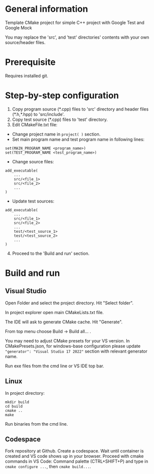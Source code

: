 # General information

Template CMake project for simple C++ project with Google Test and Google Mock

You may replace the 'src', and 'test' directories' contents with your own source/header files.

# Prerequisite

Requires installed git.

# Step-by-step configuration

1. Copy program source (\*.cpp) files to 'src' directory and header files (\*.h,\*.hpp) to 'src/include'.
2. Copy test source (\*.cpp) files to 'test' directory.
3. Edit CMakeFile.txt file:
* Change project name in `project( )` section.
* Set main program name and test program name in following lines:
```
set(MAIN_PROGRAM_NAME <program_name>)
set(TEST_PROGRAM_NAME <test_program_name>)
```

* Change source files:
```
add_executable(
    ...
    src/<file_1>
    src/<file_2>
    ...
)
```

* Update test sources:
```
add_executable(
    ...
    src/<file_1>
    src/<file_2>
    ...
    test/<test_source_1>
    test/<test_source_2>
    ...
)
```

4. Proceed to the 'Build and run' section.

# Build and run

## Visual Studio

Open Folder and select the project directory. Hit "Select folder".

In project explorer open main CMakeLists.txt file.

The IDE will ask to generate CMake cache. Hit "Generate".

From top menu choose Build -> Build all... .

You may need to adjust CMake presets for your VS version. In CMakePresets.json,
for windows-base configuration please update `"generator": "Visual Studio 17 2022"`
section with relevant generator name.

Run exe files from the cmd line or VS IDE top bar.

## Linux

In project directory:
```
mkdir build
cd build
cmake ..
make
```

Run binaries from the cmd line.

## Codespace

Fork repository at Github. Create a codespace.
Wait until container is created and VS code shows up in your browser.
Proceed with cmake commands in VS Code: Command palette (CTRL+SHIFT+P) and type in `cmake configure ...`, then `cmake build...`.



